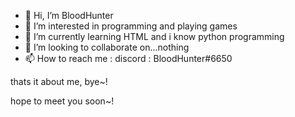 - 👋 Hi, I’m BloodHunter
- 👀 I’m interested in programming and playing games
- 🌱 I’m currently learning HTML and i know python programming
- 💞️ I’m looking to collaborate on...nothing
- 📫 How to reach me :
discord : BloodHunter#6650

thats it about me, bye~!

hope to meet you soon~!
